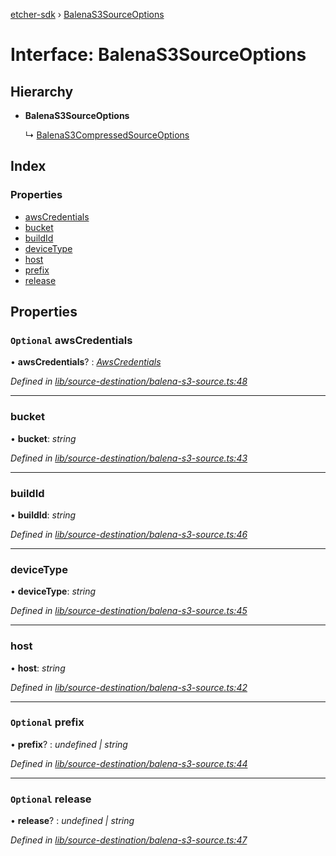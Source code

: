 [etcher-sdk](../README.md) › [BalenaS3SourceOptions](balenas3sourceoptions.md)

# Interface: BalenaS3SourceOptions

## Hierarchy

* **BalenaS3SourceOptions**

  ↳ [BalenaS3CompressedSourceOptions](balenas3compressedsourceoptions.md)

## Index

### Properties

* [awsCredentials](balenas3sourceoptions.md#optional-awscredentials)
* [bucket](balenas3sourceoptions.md#bucket)
* [buildId](balenas3sourceoptions.md#buildid)
* [deviceType](balenas3sourceoptions.md#devicetype)
* [host](balenas3sourceoptions.md#host)
* [prefix](balenas3sourceoptions.md#optional-prefix)
* [release](balenas3sourceoptions.md#optional-release)

## Properties

### `Optional` awsCredentials

• **awsCredentials**? : *[AwsCredentials](awscredentials.md)*

*Defined in [lib/source-destination/balena-s3-source.ts:48](https://github.com/balena-io-modules/etcher-sdk/blob/78fae11/lib/source-destination/balena-s3-source.ts#L48)*

___

###  bucket

• **bucket**: *string*

*Defined in [lib/source-destination/balena-s3-source.ts:43](https://github.com/balena-io-modules/etcher-sdk/blob/78fae11/lib/source-destination/balena-s3-source.ts#L43)*

___

###  buildId

• **buildId**: *string*

*Defined in [lib/source-destination/balena-s3-source.ts:46](https://github.com/balena-io-modules/etcher-sdk/blob/78fae11/lib/source-destination/balena-s3-source.ts#L46)*

___

###  deviceType

• **deviceType**: *string*

*Defined in [lib/source-destination/balena-s3-source.ts:45](https://github.com/balena-io-modules/etcher-sdk/blob/78fae11/lib/source-destination/balena-s3-source.ts#L45)*

___

###  host

• **host**: *string*

*Defined in [lib/source-destination/balena-s3-source.ts:42](https://github.com/balena-io-modules/etcher-sdk/blob/78fae11/lib/source-destination/balena-s3-source.ts#L42)*

___

### `Optional` prefix

• **prefix**? : *undefined | string*

*Defined in [lib/source-destination/balena-s3-source.ts:44](https://github.com/balena-io-modules/etcher-sdk/blob/78fae11/lib/source-destination/balena-s3-source.ts#L44)*

___

### `Optional` release

• **release**? : *undefined | string*

*Defined in [lib/source-destination/balena-s3-source.ts:47](https://github.com/balena-io-modules/etcher-sdk/blob/78fae11/lib/source-destination/balena-s3-source.ts#L47)*
